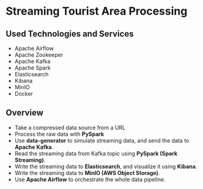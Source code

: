 # Streaming Tourist Area Processing 
## Used Technologies and Services

- Apache Airflow
- Apache Zookeeper
- Apache Kafka
- Apache Spark 
- Elasticsearch
- Kibana
- MinIO
- Docker

## Overview

- Take a compressed data source from a URL
- Process the raw data with **PySpark**
- Use **data-generator** to simulate streaming data, and send the data to **Apache Kafka**.
- Read the streaming data from Kafka topic using **PySpark (Spark Streaming)**.
- Write the streaming data to **Elasticsearch**, and visualize it using **Kibana**.
- Write the streaming data to **MinIO (AWS Object Storage)**.
- Use **Apache Airflow** to orchestrate the whole data pipeline.



